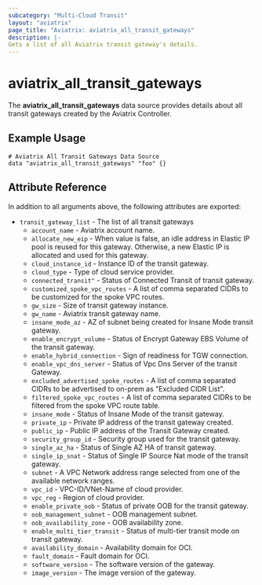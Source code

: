 ```yaml
---
subcategory: "Multi-Cloud Transit"
layout: "aviatrix"
page_title: "Aviatrix: aviatrix_all_transit_gateways"
description: |-
Gets a list of all Aviatrix transit gateway's details.
---
```



# aviatrix_all_transit_gateways

The **aviatrix_all_transit_gateways** data source provides details about all transit gateways created by the Aviatrix Controller.

## Example Usage

```hcl
# Aviatrix All Transit Gateways Data Source
data "aviatrix_all_transit_gateways" "foo" {}
```


## Attribute Reference

In addition to all arguments above, the following attributes are exported:

* `transit_gateway_list` - The list of all transit gateways
  * `account_name` - Aviatrix account name.
  * `allocate_new_eip` - When value is false, an idle address in Elastic IP pool is reused for this gateway. Otherwise, a new Elastic IP is allocated and used for this gateway.
  * `cloud_instance_id` - Instance ID of the transit gateway.
  * `cloud_type` - Type of cloud service provider.
  * `connected_transit"` -  Status of Connected Transit of transit gateway.
  * `customized_spoke_vpc_routes` - A list of comma separated CIDRs to be customized for the spoke VPC routes.
  * `gw_size` - Size of transit gateway instance.
  * `gw_name` - Aviatrix transit gateway name.
  * `insane_mode_az` - AZ of subnet being created for Insane Mode transit gateway.
  * `enable_encrypt_volume` - Status of Encrypt Gateway EBS Volume of the transit gateway.
  * `enable_hybrid_connection` - Sign of readiness for TGW connection.
  * `enable_vpc_dns_server` - Status of Vpc Dns Server of the transit Gateway.
  * `excluded_advertised_spoke_routes` - A list of comma separated CIDRs to be advertised to on-prem as "Excluded CIDR List".
  * `filtered_spoke_vpc_routes` - A list of comma separated CIDRs to be filtered from the spoke VPC route table.
  * `insane_mode` - Status of Insane Mode of the transit gateway.
  * `private_ip` - Private IP address of the transit gateway created.
  * `public_ip` - Public IP address of the Transit Gateway created.
  * `security_group_id` - Security group used for the transit gateway.
  * `single_az_ha` - Status of Single AZ HA of transit gateway.
  * `single_ip_snat` - Status of Single IP Source Nat mode of the transit gateway.
  * `subnet` - A VPC Network address range selected from one of the available network ranges.
  * `vpc_id` - VPC-ID/VNet-Name of cloud provider.
  * `vpc_reg` - Region of cloud provider.
  * `enable_private_oob` - Status of private OOB for the transit gateway.
  * `oob_management_subnet` - OOB management subnet.
  * `oob_availability_zone` - OOB availability zone.
  * `enable_multi_tier_transit` - Status of multi-tier transit mode on transit gateway.
  * `availability_domain` - Availability domain for OCI.
  * `fault_domain` - Fault domain for OCI.
  * `software_version` - The software version of the gateway.
  * `image_version` - The image version of the gateway.

